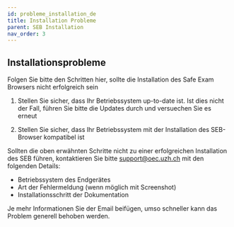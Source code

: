```yaml
---
id: probleme_installation_de
title: Installation Probleme
parent: SEB Installation
nav_order: 3
---
```


## Installationsprobleme

Folgen Sie bitte den Schritten hier, sollte die Installation des Safe Exam Browsers nicht erfolgreich sein

1. Stellen Sie sicher, dass Ihr Betriebssystem up-to-date ist. Ist dies nicht der Fall, führen Sie bitte die Updates durch und versuechen Sie es erneut

1. Stellen Sie sicher, dass Ihr Betriebssystem mit der Installation des SEB-Browser kompatibel ist


Sollten die oben erwähnten Schritte nicht zu einer erfolgreichen Installation des SEB führen, kontaktieren Sie bitte [support@oec.uzh.ch](mailto:support@oec.uzh.ch) mit den folgenden Details:
* Betriebssystem des Endgerätes
* Art der Fehlermeldung (wenn möglich mit Screenshot)
* Installationsschritt der Dokumentation 

Je mehr Informationen Sie der Email beifügen, umso schneller kann das Problem generell behoben werden.